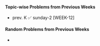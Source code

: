 #### Topic-wise Problems from Previous Weeks
- prev. K ✅ sunday-2 [WEEK-12]
  
#### Random Problems from Previous Weeks
- 